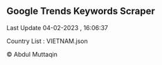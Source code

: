 

## Google Trends Keywords Scraper 
 
Last Update 04-02-2023 , 16:06:37

Country List :
VIETNAM.json



© Abdul Muttaqin 
